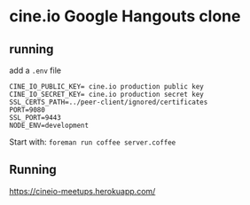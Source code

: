 # cine.io Google Hangouts clone

## running
add a `.env` file

```
CINE_IO_PUBLIC_KEY= cine.io production public key
CINE_IO_SECRET_KEY= cine.io production secret key
SSL_CERTS_PATH=../peer-client/ignored/certificates
PORT=9080
SSL_PORT=9443
NODE_ENV=development
```

Start with: `foreman run coffee server.coffee`

## Running

https://cineio-meetups.herokuapp.com/
